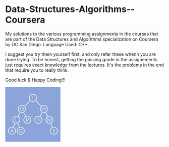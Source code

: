 # Data-Structures-Algorithms--Coursera
My solutions to the various programming assignments in the courses that are part of the Data Structures and Algorithms specialization on Coursera by UC San Diego.
Language Used: C++.

I suggest you try them yourself first, and only refer these whenn you are done trying. To be honest, getting the passing grade in the assignements just requires exact knowledge from the lectures. It's the problems in the end that require you to really think.

Good luck & Happy Coding!!!

![Course-Logo](./logo3.jpg)
